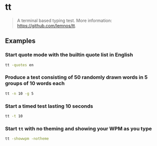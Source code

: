 # tt

> A terminal based typing test. More information: <https://github.com/lemnos/tt>.

## Examples

### Start quote mode with the builtin quote list in English

```bash
tt -quotes en
```

### Produce a test consisting of 50 randomly drawn words in 5 groups of 10 words each

```bash
tt -n 10 -g 5
```

### Start a timed test lasting 10 seconds

```bash
tt -t 10
```

### Start `tt` with no theming and showing your WPM as you type

```bash
tt -showwpm -notheme
```
